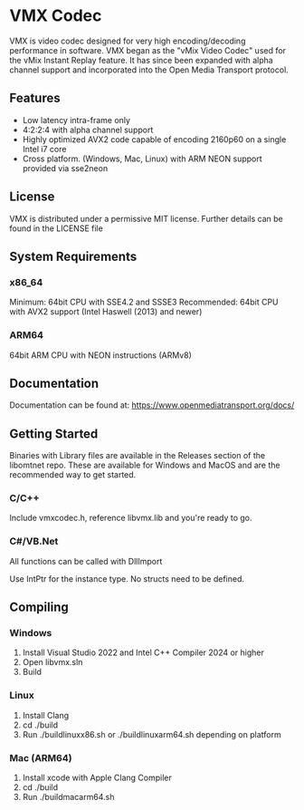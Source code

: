 # VMX Codec

VMX is video codec designed for very high encoding/decoding performance in software.
VMX began as the "vMix Video Codec" used for the vMix Instant Replay feature.
It has since been expanded with alpha channel support and incorporated into the Open Media Transport protocol.

## Features
* Low latency intra-frame only
* 4:2:2:4 with alpha channel support
* Highly optimized AVX2 code capable of encoding 2160p60 on a single Intel i7 core
* Cross platform. (Windows, Mac, Linux) with ARM NEON support provided via sse2neon

## License
VMX is distributed under a permissive MIT license. Further details can be found in the LICENSE file

## System Requirements

### x86_64
Minimum: 64bit CPU with SSE4.2 and SSSE3
Recommended: 64bit CPU with AVX2 support (Intel Haswell (2013) and newer)

### ARM64
64bit ARM CPU with NEON instructions (ARMv8)

## Documentation

Documentation can be found at: https://www.openmediatransport.org/docs/

## Getting Started

Binaries with Library files are available in the Releases section of the libomtnet repo.
These are available for Windows and MacOS and are the recommended way to get started.

### C/C++
Include vmxcodec.h, reference libvmx.lib and you're ready to go.

### C#/VB.Net
All functions can be called with DllImport

Use IntPtr for the instance type. No structs need to be defined.

## Compiling

### Windows

1. Install Visual Studio 2022 and Intel C++ Compiler 2024 or higher
2. Open libvmx.sln
3. Build

### Linux

1. Install Clang
2. cd ./build
3. Run ./buildlinuxx86.sh or ./buildlinuxarm64.sh depending on platform

### Mac (ARM64)

1. Install xcode with Apple Clang Compiler
2. cd ./build
3. Run ./buildmacarm64.sh

